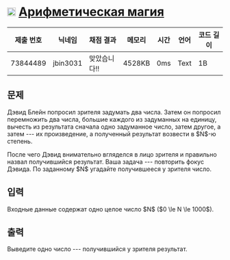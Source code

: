 # <img width="20px"  src="https://d2gd6pc034wcta.cloudfront.net/tier/1.svg" class="solvedac-tier"> [Арифметическая магия](https://www.acmicpc.net/problem/18096) 

| 제출 번호 | 닉네임 | 채점 결과 | 메모리 | 시간 | 언어 | 코드 길이 |
|---|---|---|---|---|---|---|
|73844489|jbin3031|맞았습니다!! |4528KB|0ms|Text|1B|

## 문제
<p>Дэвид Блейн попросил зрителя задумать два числа.  Затем он попросил перемножить два числа, большие каждого из задуманных на единицу,  вычесть из результата сначала одно задуманное число, затем другое, а затем --- их произведение, а полученный результат возвести в $N$-ю степень.</p>

<p>После чего Дэвид внимательно вгляделся в лицо зрителя и правильно назвал получившийся результат. Ваша задача --- повторить фокус Дэвида. По заданному $N$ угадайте получившееся у зрителя число.</p>

## 입력
<p>Входные данные содержат одно целое число $N$ ($0 \le N \le 1000$).</p>

## 출력
<p>Выведите одно число --- получившийся у зрителя результат.</p>

